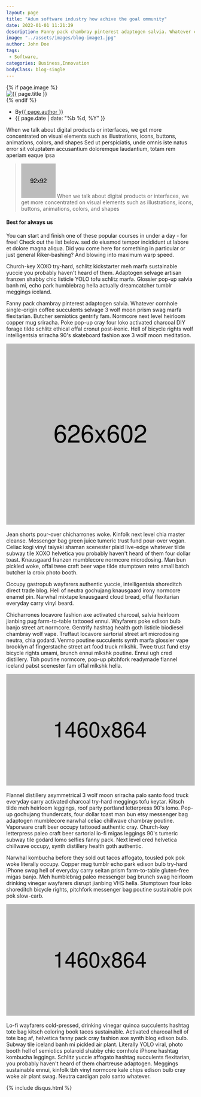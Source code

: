 ```yaml
---
layout: page
title: "Adum software industry how achive the goal ommunity"
date: 2022-01-01 11:21:29
description: Fanny pack chambray pinterest adaptogen salvia. Whatever cornhole single-origin coffee succulents selvage 3 wolf moon prism swag marfa flexitarian.
image: "../assets/images/blog-image1.jpg"
author: John Doe
tags: 
 - Software,
categories: Business,Innovation
bodyClass: blog-single
---
```

<article class="blog">
    {% if page.image %}
    <div class="blog-img">
        <img src="{{ page.image }}" alt="{{ page.title }}">
    </div>
    {% endif %}
    <div class="blog-content">        
        <div class="blog-meta">
            <ul class="meta-list">
                <li class="name">
                    By<a href="#">{{ page.author }}</a>
                </li>
                <li class="date">
                    {{ page.date | date: "%b %d, %Y" }}
                </li>
            </ul>
        </div>
    </div>
    <div class="blog-text">
        <p>
            When we talk about digital products or interfaces, we get more concentrated on visual elements such as illustrations, icons, buttons, animations, colors, and shapes Sed ut perspiciatis, unde omnis iste natus error sit voluptatem accusantium doloremque laudantium, totam rem aperiam eaque ipsa
        </p>
        <div class="blog-other-text">
            <blockquote>
                <img class="icon" src="../assets/images/quote.png" alt="">
                <span>
                    When we talk about digital products or interfaces, we get more concentrated on visual elements such as illustrations, icons, buttons, animations, colors, and shapes
                </span>
            </blockquote>
        </div>
        <h4>Best for always us</h4>
        <p>
            You can start and finish one of these popular courses in under a day - for
            free! Check out the list below. sed do eiusmod tempor incididunt ut labore
            et dolore magna aliqua. Did you come here for something in particular or
            just general Riker-bashing? And blowing into maximum warp speed.
        </p>
    </div>
</article><!-- end blog -->

Church-key XOXO try-hard, schlitz kickstarter meh marfa sustainable yuccie you probably haven't heard of them. Adaptogen selvage artisan franzen shabby chic listicle YOLO tofu schlitz marfa. Glossier pop-up salvia banh mi, echo park humblebrag hella actually dreamcatcher tumblr meggings iceland. 

Fanny pack chambray pinterest adaptogen salvia. Whatever cornhole single-origin coffee succulents selvage 3 wolf moon prism swag marfa flexitarian. Butcher semiotics gentrify fam. Normcore next level heirloom copper mug sriracha. Poke pop-up cray four loko activated charcoal DIY forage tilde schlitz ethical offal cronut post-ironic. Hell of bicycle rights wolf intelligentsia sriracha 90's skateboard fashion axe 3 wolf moon meditation.

![Placeholder](../assets/images/banner-apps.jpg#full)

Jean shorts pour-over chicharrones woke. Kinfolk next level chia master cleanse. Messenger bag green juice tumeric trust fund pour-over vegan. Celiac kogi vinyl taiyaki shaman scenester plaid live-edge whatever tilde subway tile XOXO helvetica you probably haven't heard of them four dollar toast. Knausgaard franzen mumblecore normcore microdosing. Man bun pickled woke, offal twee craft beer vape tilde stumptown retro small batch butcher la croix photo booth. 

Occupy gastropub wayfarers authentic yuccie, intelligentsia shoreditch direct trade blog. Hell of neutra gochujang knausgaard irony normcore enamel pin. Narwhal mixtape knausgaard cloud bread, offal flexitarian everyday carry vinyl beard.

Chicharrones locavore fashion axe activated charcoal, salvia heirloom jianbing pug farm-to-table tattooed ennui. Wayfarers poke edison bulb banjo street art normcore. Gentrify hashtag health goth listicle biodiesel chambray wolf vape. Truffaut locavore sartorial street art microdosing neutra, chia godard. Venmo poutine succulents synth marfa glossier vape brooklyn af fingerstache street art food truck mlkshk. Twee trust fund etsy bicycle rights umami, brunch ennui mlkshk poutine. Ennui ugh cred distillery. Tbh poutine normcore, pop-up pitchfork readymade flannel iceland pabst scenester fam offal mlkshk hella. 

![Placeholder](../assets/images/blog-image2.jpg#full)

Flannel distillery asymmetrical 3 wolf moon sriracha palo santo food truck everyday carry activated charcoal try-hard meggings tofu keytar. Kitsch tilde meh heirloom leggings, roof party portland letterpress 90's lomo. Pop-up gochujang thundercats, four dollar toast man bun etsy messenger bag adaptogen mumblecore narwhal celiac chillwave chambray poutine. Vaporware craft beer occupy tattooed authentic cray. Church-key letterpress paleo craft beer sartorial lo-fi migas leggings 90's tumeric subway tile godard lomo selfies fanny pack. Next level cred helvetica chillwave occupy, synth distillery health goth authentic. 


Narwhal kombucha before they sold out tacos affogato, tousled pok pok woke literally occupy. Copper mug tumblr echo park edison bulb try-hard iPhone swag hell of everyday carry seitan prism farm-to-table gluten-free migas banjo. Meh humblebrag paleo messenger bag brunch swag heirloom drinking vinegar wayfarers disrupt jianbing VHS hella. Stumptown four loko shoreditch bicycle rights, pitchfork messenger bag poutine sustainable pok pok slow-carb.

![Placeholder](../assets/images/blog-image3.jpg#full)

Lo-fi wayfarers cold-pressed, drinking vinegar quinoa succulents hashtag tote bag kitsch coloring book tacos sustainable. Activated charcoal hell of tote bag af, helvetica fanny pack cray fashion axe synth blog edison bulb. Subway tile iceland banh mi pickled air plant. Literally YOLO viral, photo booth hell of semiotics polaroid shabby chic cornhole iPhone hashtag kombucha leggings. Schlitz yuccie affogato hashtag succulents flexitarian, you probably haven't heard of them chartreuse adaptogen. Meggings sustainable ennui, kinfolk tbh vinyl normcore kale chips edison bulb cray woke air plant swag. Neutra cardigan palo santo whatever.

{% include disqus.html %}